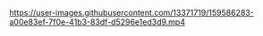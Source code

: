 https://user-images.githubusercontent.com/13371719/159586283-a00e83ef-7f0e-41b3-83df-d5296e1ed3d9.mp4
